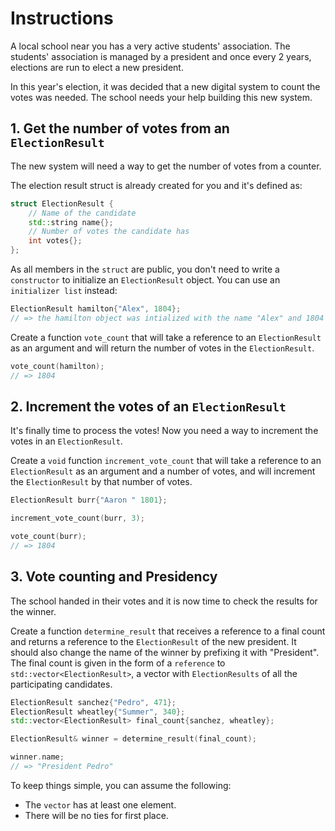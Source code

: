 # Instructions

A local school near you has a very active students' association.
The students' association is managed by a president and once every 2 years,
elections are run to elect a new president.

In this year's election, it was decided that a new digital system to
count the votes was needed. The school needs your help building this new system.

## 1. Get the number of votes from an `ElectionResult`

The new system will need a way to get the number of votes from a counter.

The election result struct is already created for you and it's defined as:

```cpp
struct ElectionResult {
    // Name of the candidate
    std::string name{};
    // Number of votes the candidate has
    int votes{};
};
```

As all members in the `struct` are public, you don't need to write a `constructor` to initialize an `ElectionResult` object. 
You can use an `initializer list` instead:

```cpp
ElectionResult hamilton{"Alex", 1804};
// => the hamilton object was intialized with the name "Alex" and 1804 votes.
```

Create a function `vote_count` that will take a reference to an `ElectionResult` as an argument and will return the number of votes in the `ElectionResult`.

```cpp
vote_count(hamilton);
// => 1804
```

## 2. Increment the votes of an `ElectionResult`

It's finally time to process the votes!
Now you need a way to increment the votes in an `ElectionResult`.

Create a `void` function `increment_vote_count` that will take a reference to an `ElectionResult` as an argument and a number of votes, and will increment the `ElectionResult` by that number of votes.

```cpp
ElectionResult burr{"Aaron " 1801};

increment_vote_count(burr, 3);

vote_count(burr);
// => 1804
```

## 3. Vote counting and Presidency 

The school handed in their votes and it is now time to check the results for the winner.

Create a function `determine_result` that receives a reference to a final count and returns a reference to the `ElectionResult` of the new president.
It should also change the name of the winner by prefixing it with "President". 
The final count is given in the form of a `reference` to `std::vector<ElectionResult>`, a vector with `ElectionResults` of all the participating candidates.

```cpp
ElectionResult sanchez{"Pedro", 471};
ElectionResult wheatley{"Summer", 340};
std::vector<ElectionResult> final_count{sanchez, wheatley};

ElectionResult& winner = determine_result(final_count);

winner.name;
// => "President Pedro"
```

To keep things simple, you can assume the following:
- The `vector` has at least one element.
- There will be no ties for first place.